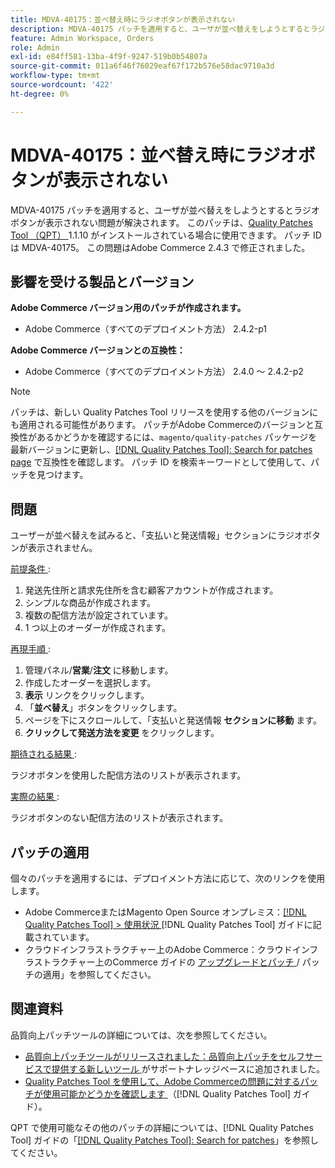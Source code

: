 ```yaml
---
title: MDVA-40175：並べ替え時にラジオボタンが表示されない
description: MDVA-40175 パッチを適用すると、ユーザが並べ替えをしようとするとラジオ ボタンが表示されない問題が解決されます。 このパッチは、[Quality Patches Tool （QPT） ] （https://experienceleague.adobe.com/en/docs/commerce-operations/tools/quality-patches-tool/quality-patches-tool-to-self-serve-quality-patches） 1.1.10 がインストールされている場合に利用できます。 パッチ ID は MDVA-40175。 この問題はAdobe Commerce 2.4.3 で修正されました。
feature: Admin Workspace, Orders
role: Admin
exl-id: e84ff581-13ba-4f9f-9247-519b0b54807a
source-git-commit: 011a6f46f76029eaf67f172b576e58dac9710a3d
workflow-type: tm+mt
source-wordcount: '422'
ht-degree: 0%

---
```


# MDVA-40175：並べ替え時にラジオボタンが表示されない

MDVA-40175 パッチを適用すると、ユーザが並べ替えをしようとするとラジオ ボタンが表示されない問題が解決されます。 このパッチは、[Quality Patches Tool （QPT） ](https://experienceleague.adobe.com/en/docs/commerce-operations/tools/quality-patches-tool/quality-patches-tool-to-self-serve-quality-patches)1.1.10 がインストールされている場合に使用できます。 パッチ ID は MDVA-40175。 この問題はAdobe Commerce 2.4.3 で修正されました。

## 影響を受ける製品とバージョン

**Adobe Commerce バージョン用のパッチが作成されます。**

* Adobe Commerce（すべてのデプロイメント方法） 2.4.2-p1

**Adobe Commerce バージョンとの互換性：**

* Adobe Commerce（すべてのデプロイメント方法） 2.4.0 ～ 2.4.2-p2

>[!NOTE]
>
>パッチは、新しい Quality Patches Tool リリースを使用する他のバージョンにも適用される可能性があります。 パッチがAdobe Commerceのバージョンと互換性があるかどうかを確認するには、`magento/quality-patches` パッケージを最新バージョンに更新し、[[!DNL Quality Patches Tool]: Search for patches page](https://experienceleague.adobe.com/en/docs/commerce-operations/tools/quality-patches-tool/quality-patches-tool-to-self-serve-quality-patches) で互換性を確認します。 パッチ ID を検索キーワードとして使用して、パッチを見つけます。

## 問題

ユーザーが並べ替えを試みると、「支払いと発送情報」セクションにラジオボタンが表示されません。

<u> 前提条件 </u>:

1. 発送先住所と請求先住所を含む顧客アカウントが作成されます。
1. シンプルな商品が作成されます。
1. 複数の配信方法が設定されています。
1. 1 つ以上のオーダーが作成されます。

<u> 再現手順 </u>:

1. 管理パネル/**営業**/**注文** に移動します。
1. 作成したオーダーを選択します。
1. **表示** リンクをクリックします。
1. 「**並べ替え**」ボタンをクリックします。
1. ページを下にスクロールして、「支払いと発送情報 **セクションに移動** ます。
1. **クリックして発送方法を変更** をクリックします。

<u> 期待される結果 </u>:

ラジオボタンを使用した配信方法のリストが表示されます。

<u> 実際の結果 </u>:

ラジオボタンのない配信方法のリストが表示されます。

## パッチの適用

個々のパッチを適用するには、デプロイメント方法に応じて、次のリンクを使用します。

* Adobe CommerceまたはMagento Open Source オンプレミス：[[!DNL Quality Patches Tool] > 使用状況 ](/help/tools/quality-patches-tool/usage.md) [!DNL Quality Patches Tool] ガイドに記載されています。
* クラウドインフラストラクチャー上のAdobe Commerce：クラウドインフラストラクチャー上のCommerce ガイドの [ アップグレードとパッチ ](https://experienceleague.adobe.com/docs/commerce-cloud-service/user-guide/develop/upgrade/apply-patches.html)/ パッチの適用」を参照してください。

## 関連資料

品質向上パッチツールの詳細については、次を参照してください。

* [ 品質向上パッチツールがリリースされました：品質向上パッチをセルフサービスで提供する新しいツール ](https://experienceleague.adobe.com/en/docs/commerce-operations/tools/quality-patches-tool/quality-patches-tool-to-self-serve-quality-patches) がサポートナレッジベースに追加されました。
* [Quality Patches Tool を使用して、Adobe Commerceの問題に対するパッチが使用可能かどうかを確認します ](/help/tools/quality-patches-tool/patches-available-in-qpt/check-patch-for-magento-issue-with-magento-quality-patches.md) （[!DNL Quality Patches Tool] ガイド）。

QPT で使用可能なその他のパッチの詳細については、[!DNL Quality Patches Tool] ガイドの「[[!DNL Quality Patches Tool]: Search for patches](https://experienceleague.adobe.com/tools/commerce-quality-patches/index.html)」を参照してください。
